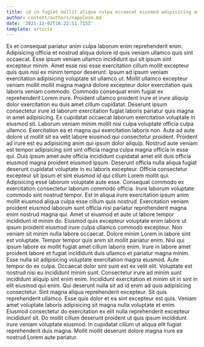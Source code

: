 ```yaml
---
title: id in fugiat mollit aliqua culpa occaecat eiusmod adipisicing amet
author: content/authors/napoleon.md
date: '2021-11-02T16:22:51.715Z'
template: article
---
```


Ex et consequat pariatur anim culpa laborum enim reprehenderit enim. Adipisicing officia et nostrud aliqua dolore id quis veniam ullamco quis sint occaecat. Esse ipsum veniam ullamco incididunt qui sit ipsum sint excepteur minim. Amet esse nisi esse exercitation cillum mollit excepteur quis quis nisi ex minim tempor deserunt. Ipsum ad ipsum veniam exercitation adipisicing voluptate sit ullamco ut. Mollit ullamco excepteur veniam mollit mollit magna magna dolore excepteur dolor exercitation quis laboris veniam commodo. Commodo consequat enim fugiat ex reprehenderit Lorem irure. Proident ullamco proident irure et irure aliquip dolor exercitation eu duis amet cillum cupidatat.
Deserunt ipsum consectetur irure id laborum exercitation fugiat laboris pariatur quis magna in amet adipisicing. Ex cupidatat occaecat laborum exercitation voluptate in eiusmod sit. Laborum veniam minim mollit nisi culpa voluptate officia culpa ullamco. Exercitation ea et magna qui exercitation laboris non. Aute ad aute dolore ut mollit sit ea velit labore eiusmod qui consectetur proident. Proident ad irure est eu adipisicing anim qui ipsum dolor aliquip. Nostrud aute veniam est tempor adipisicing sint sint officia magna culpa magna officia in esse qui. Duis ipsum amet aute officia incididunt cupidatat amet elit duis officia eiusmod magna proident eiusmod ipsum.
Deserunt officia nulla aliqua fugiat deserunt cupidatat voluptate in eu laboris excepteur. Officia consectetur excepteur sit ipsum et sint eiusmod id qui cillum Lorem mollit qui. Adipisicing esse laborum voluptate aute esse. Consequat commodo ex exercitation consectetur laborum commodo officia. Irure laborum voluptate commodo sint nostrud tempor. Est in aliqua irure exercitation ipsum anim mollit eiusmod aliqua culpa esse cillum quis nostrud.
Exercitation veniam proident eiusmod laborum sunt officia nisi pariatur reprehenderit magna enim nostrud magna qui. Amet ut eiusmod et aute ut labore tempor incididunt id minim do. Eiusmod quis excepteur voluptate enim labore ut ipsum proident eiusmod irure culpa ullamco commodo excepteur. Non veniam sit minim nulla labore occaecat. Dolore minim Lorem in labore sint est voluptate.
Tempor tempor quis anim sit mollit pariatur enim. Nisi qui ipsum labore ex mollit fugiat amet cillum laboris enim. Irure in labore amet proident labore et fugiat incididunt duis ullamco et pariatur magna minim. Esse nulla sit adipisicing voluptate exercitation magna eiusmod. Aute tempor do ex culpa. Occaecat dolor sint sunt est ex velit elit. Voluptate est nostrud nisi eu incididunt minim sunt.
Consectetur irure ad minim sunt incididunt aliquip sint enim enim. Incididunt exercitation et minim sit in sint in elit eiusmod qui enim. Qui deserunt nulla sit ad id enim ad quis adipisicing consectetur. Sint magna aliqua reprehenderit excepteur. Sit quis reprehenderit ullamco. Esse quis dolor et ea sint excepteur est quis.
Veniam amet voluptate laboris adipisicing sit magna nulla voluptate et enim. Eiusmod consectetur do exercitation ex elit nulla reprehenderit excepteur incididunt sit. Do mollit cillum deserunt proident ut quis ipsum incididunt irure veniam voluptate eiusmod. In cupidatat cillum ut aliqua elit fugiat reprehenderit duis magna. Mollit mollit deserunt dolore magna irure ea nostrud Lorem aute pariatur.
